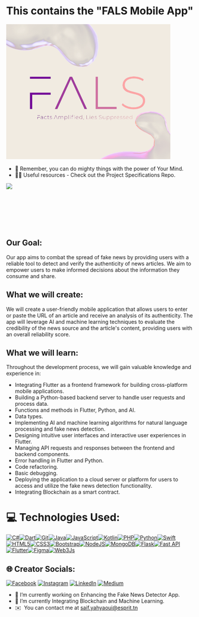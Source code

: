 This contains the "FALS Mobile App"
=====================================================================================================================================
![FALS Mobile App.](https://github.com/PIM-FALS/.github/blob/main/Logo.png)

*  🧙 Remember, you can do mighty things with the power of Your Mind.<be>
*  👩‍💻 Useful resources - Check out the Project Specifications Repo.

<div width="100%" align="center"><a href="https://github.com/PIM-FALS/Project-Specifications" align="left"><img align="left" width="45%" src="https://github-readme-stats.vercel.app/api/pin/?username=PIM-FALS&repo=Project-Specifications&title_color=0891b2&text_color=ffffff&icon_color=0891b2&bg_color=1c1917&hide_border=true&locale=en" /></a></div><br /><br /><br /><br /><br /><br /><br />

## Our Goal:
Our app aims to combat the spread of fake news by providing users with a reliable tool to detect and verify the authenticity of news articles. We aim to empower users to make informed decisions about the information they consume and share.

## What we will create:

We will create a user-friendly mobile application that allows users to enter or paste the URL of an article and receive an analysis of its authenticity. The app will leverage AI and machine learning techniques to evaluate the credibility of the news source and the article's content, providing users with an overall reliability score.

## What we will learn:

Throughout the development process, we will gain valuable knowledge and experience in:

* Integrating Flutter as a frontend framework for building cross-platform mobile applications.
* Building a Python-based backend server to handle user requests and process data.
* Functions and methods in Flutter, Python, and AI. 
* Data types.
* Implementing AI and machine learning algorithms for natural language processing and fake news detection.
* Designing intuitive user interfaces and interactive user experiences in Flutter.
* Managing API requests and responses between the frontend and backend components.
* Error handling in Flutter and Python.
* Code refactoring.
* Basic debugging.
* Deploying the application to a cloud server or platform for users to access and utilize the fake news detection functionality.
* Integrating Blockchain as a smart contract.
  
# 💻 Technologies Used:

<p align="left">
<a href="https://docs.microsoft.com/en-us/dotnet/csharp/" target="_blank" rel="noreferrer"><img src="https://raw.githubusercontent.com/danielcranney/readme-generator/main/public/icons/skills/csharp-colored.svg" width="36" height="36" alt="C#" /></a><a href="https://dart.dev/" target="_blank" rel="noreferrer"><img src="https://raw.githubusercontent.com/danielcranney/readme-generator/main/public/icons/skills/dart-colored.svg" width="36" height="36" alt="Dart" /></a><a href="https://git-scm.com/" target="_blank" rel="noreferrer"><img src="https://raw.githubusercontent.com/danielcranney/readme-generator/main/public/icons/skills/git-colored.svg" width="36" height="36" alt="Git" /></a><a href="https://www.oracle.com/java/" target="_blank" rel="noreferrer"><img src="https://raw.githubusercontent.com/danielcranney/readme-generator/main/public/icons/skills/java-colored.svg" width="36" height="36" alt="Java" /></a><a href="https://developer.mozilla.org/en-US/docs/Web/JavaScript" target="_blank" rel="noreferrer"><img src="https://raw.githubusercontent.com/danielcranney/readme-generator/main/public/icons/skills/javascript-colored.svg" width="36" height="36" alt="JavaScript" /></a><a href="https://kotlinlang.org/" target="_blank" rel="noreferrer"><img src="https://raw.githubusercontent.com/danielcranney/readme-generator/main/public/icons/skills/kotlin-colored.svg" width="36" height="36" alt="Kotlin" /></a><a href="https://www.php.net/" target="_blank" rel="noreferrer"><img src="https://raw.githubusercontent.com/danielcranney/readme-generator/main/public/icons/skills/php-colored.svg" width="36" height="36" alt="PHP" /></a><a href="https://www.python.org/" target="_blank" rel="noreferrer"><img src="https://raw.githubusercontent.com/danielcranney/readme-generator/main/public/icons/skills/python-colored.svg" width="36" height="36" alt="Python" /></a><a href="https://developer.apple.com/swift/" target="_blank" rel="noreferrer"><img src="https://raw.githubusercontent.com/danielcranney/readme-generator/main/public/icons/skills/swift-colored.svg" width="36" height="36" alt="Swift" /></a><a href="https://developer.mozilla.org/en-US/docs/Glossary/HTML5" target="_blank" rel="noreferrer"><img src="https://raw.githubusercontent.com/danielcranney/readme-generator/main/public/icons/skills/html5-colored.svg" width="36" height="36" alt="HTML5" /></a><a href="https://www.w3.org/TR/CSS/#css" target="_blank" rel="noreferrer"><img src="https://raw.githubusercontent.com/danielcranney/readme-generator/main/public/icons/skills/css3-colored.svg" width="36" height="36" alt="CSS3" /></a><a href="https://getbootstrap.com/" target="_blank" rel="noreferrer"><img src="https://raw.githubusercontent.com/danielcranney/readme-generator/main/public/icons/skills/bootstrap-colored.svg" width="36" height="36" alt="Bootstrap" /></a><a href="https://nodejs.org/en/" target="_blank" rel="noreferrer"><img src="https://raw.githubusercontent.com/danielcranney/readme-generator/main/public/icons/skills/nodejs-colored.svg" width="36" height="36" alt="NodeJS" /></a><a href="https://www.mongodb.com/" target="_blank" rel="noreferrer"><img src="https://raw.githubusercontent.com/danielcranney/readme-generator/main/public/icons/skills/mongodb-colored.svg" width="36" height="36" alt="MongoDB" /></a><a href="https://flask.palletsprojects.com/en/2.0.x/" target="_blank" rel="noreferrer"><img src="https://raw.githubusercontent.com/danielcranney/readme-generator/main/public/icons/skills/flask-colored.svg" width="36" height="36" alt="Flask" /></a><a href="https://fastapi.tiangolo.com/" target="_blank" rel="noreferrer"><img src="https://raw.githubusercontent.com/danielcranney/readme-generator/main/public/icons/skills/fastapi-colored.svg" width="36" height="36" alt="Fast API" /></a><a href="https://flutter.dev/" target="_blank" rel="noreferrer"><img src="https://raw.githubusercontent.com/danielcranney/readme-generator/main/public/icons/skills/flutter-colored.svg" width="36" height="36" alt="Flutter" /></a><a href="https://www.figma.com/" target="_blank" rel="noreferrer"><img src="https://raw.githubusercontent.com/danielcranney/readme-generator/main/public/icons/skills/figma-colored.svg" width="36" height="36" alt="Figma" /></a><a href="https://web3js.readthedocs.io/en/v1.7.1/#" target="_blank" rel="noreferrer"><img src="https://raw.githubusercontent.com/danielcranney/readme-generator/main/public/icons/skills/web3js-colored.svg" width="36" height="36" alt="Web3Js" /></a>
                    </p>              

## 🌐 Creator Socials:
[![Facebook](https://img.shields.io/badge/Facebook-%231877F2.svg?logo=Facebook&logoColor=white)](https://facebook.com/yahyaouisaif98) [![Instagram](https://img.shields.io/badge/Instagram-%23E4405F.svg?logo=Instagram&logoColor=white)](https://instagram.com/saif.yah) [![LinkedIn](https://img.shields.io/badge/LinkedIn-%230077B5.svg?logo=linkedin&logoColor=white)](https://linkedin.com/in/saif-yahyaoui-25333927b) [![Medium](https://img.shields.io/badge/Medium-12100E?logo=medium&logoColor=white)](https://medium.com/@@saif.yahyaoui) 

*   🔭 I’m currently working on Enhancing the Fake News Detector App. <be>
*   🌱 I’m currently Integrating Blockchain and Machine Learning. <be>
*   ✉️  You can contact me at [saif.yahyaoui@esprit.tn](mailto:saif.yahyaoui@esprit.tn)
               
